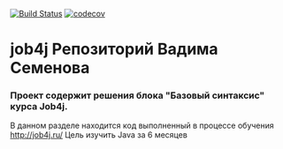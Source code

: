 [![Build Status](https://travis-ci.com/vadsemenov/job4j.svg?branch=master)](https://travis-ci.com/vadsemenov/job4j)
[![codecov](https://codecov.io/gh/vadsemenov/job4j/branch/master/graph/badge.svg)](https://codecov.io/gh/vadsemenov/job4j)
# job4j Репозиторий Вадима Семенова
### Проект содержит решения блока "Базовый синтаксис" курса Job4j.
В данном разделе находится код выполненный в процессе обучения
 http://job4j.ru/ Цель изучить Java за 6 месяцев
 
